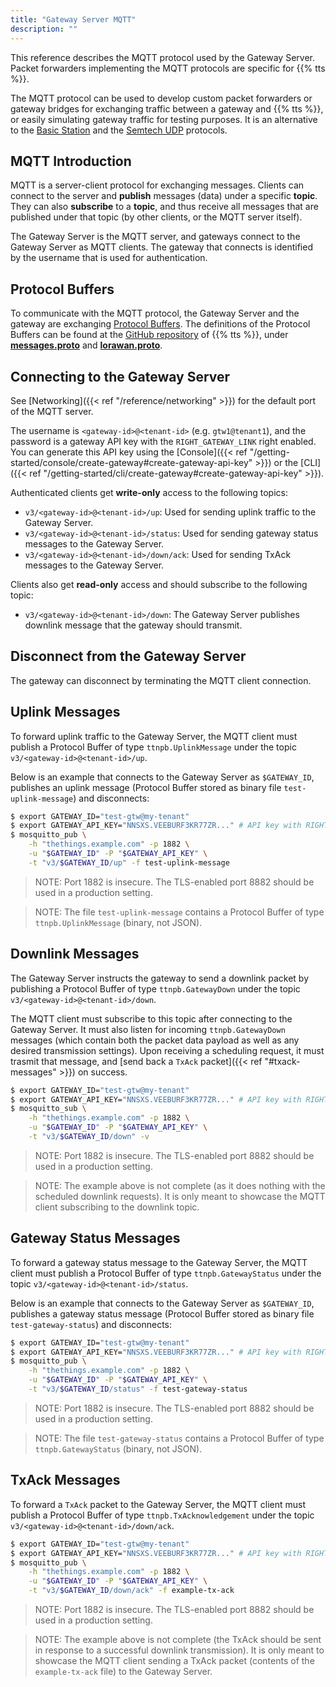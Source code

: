 ```yaml
---
title: "Gateway Server MQTT"
description: ""
---
```


This reference describes the MQTT protocol used by the Gateway Server. Packet forwarders implementing the MQTT protocols are specific for {{% tts %}}.

The MQTT protocol can be used to develop custom packet forwarders or gateway bridges for exchanging traffic between a gateway and {{% tts %}}, or easily simulating gateway traffic for testing purposes. It is an alternative to the [Basic Station](https://doc.sm.tc/station/index.html) and the [Semtech UDP](https://github.com/Lora-net/packet_forwarder/blob/master/PROTOCOL.TXT) protocols.

## MQTT Introduction

MQTT is a server-client protocol for exchanging messages. Clients can connect to the server and **publish** messages (data) under a specific **topic**. They can also **subscribe** to a **topic**, and thus receive all messages that are published under that topic (by other clients, or the MQTT server itself).

The Gateway Server is the MQTT server, and gateways connect to the Gateway Server as MQTT clients. The gateway that connects is identified by the username that is used for authentication.

## Protocol Buffers

To communicate with the MQTT protocol, the Gateway Server and the gateway are exchanging [Protocol Buffers](https://developers.google.com/protocol-buffers). The definitions of the Protocol Buffers can be found at the [GitHub repository](https://github.com/TheThingsNetwork/lorawan-stack) of {{% tts %}}, under [**messages.proto**](https://github.com/TheThingsNetwork/lorawan-stack/blob/default/api/messages.proto) and [**lorawan.proto**](https://github.com/TheThingsNetwork/lorawan-stack/blob/default/api/lorawan.proto).

## Connecting to the Gateway Server

See [Networking]({{< ref "/reference/networking" >}}) for the default port of the MQTT server.

The username is `<gateway-id>@<tenant-id>` (e.g. `gtw1@tenant1`), and the password is a gateway API key with the `RIGHT_GATEWAY_LINK` right enabled. You can generate this API key using the [Console]({{< ref "/getting-started/console/create-gateway#create-gateway-api-key" >}}) or the [CLI]({{< ref "/getting-started/cli/create-gateway#create-gateway-api-key" >}}).

Authenticated clients get **write-only** access to the following topics:

- `v3/<gateway-id>@<tenant-id>/up`: Used for sending uplink traffic to the Gateway Server.
- `v3/<gateway-id>@<tenant-id>/status`: Used for sending gateway status messages to the Gateway Server.
- `v3/<gateway-id>@<tenant-id>/down/ack`: Used for sending TxAck messages to the Gateway Server.

Clients also get **read-only** access and should subscribe to the following topic:

- `v3/<gateway-id>@<tenant-id>/down`: The Gateway Server publishes downlink message that the gateway should transmit.

## Disconnect from the Gateway Server

The gateway can disconnect by terminating the MQTT client connection.

## Uplink Messages

To forward uplink traffic to the Gateway Server, the MQTT client must publish a Protocol Buffer of type `ttnpb.UplinkMessage` under the topic `v3/<gateway-id>@<tenant-id>/up`.

Below is an example that connects to the Gateway Server as `$GATEWAY_ID`, publishes an uplink message (Protocol Buffer stored as binary file `test-uplink-message`) and disconnects:

```bash
$ export GATEWAY_ID="test-gtw@my-tenant"
$ export GATEWAY_API_KEY="NNSXS.VEEBURF3KR77ZR..." # API key with RIGHT_GATEWAY_LINK rights
$ mosquitto_pub \
    -h "thethings.example.com" -p 1882 \
    -u "$GATEWAY_ID" -P "$GATEWAY_API_KEY" \
    -t "v3/$GATEWAY_ID/up" -f test-uplink-message
```

>NOTE: Port 1882 is insecure. The TLS-enabled port 8882 should be used in a production setting.

>NOTE: The file `test-uplink-message` contains a Protocol Buffer of type `ttnpb.UplinkMessage` (binary, not JSON).

## Downlink Messages

The Gateway Server instructs the gateway to send a downlink packet by publishing a Protocol Buffer of type `ttnpb.GatewayDown` under the topic `v3/<gateway-id>@<tenant-id>/down`.

The MQTT client must subscribe to this topic after connecting to the Gateway Server. It must also listen for incoming `ttnpb.GatewayDown` messages (which contain both the packet data payload as well as any desired transmission settings). Upon receiving a scheduling request, it must trasmit that message, and [send back a `TxAck` packet]({{< ref "#txack-messages" >}}) on success.

```bash
$ export GATEWAY_ID="test-gtw@my-tenant"
$ export GATEWAY_API_KEY="NNSXS.VEEBURF3KR77ZR..." # API key with RIGHT_GATEWAY_LINK rights
$ mosquitto_sub \
    -h "thethings.example.com" -p 1882 \
    -u "$GATEWAY_ID" -P "$GATEWAY_API_KEY" \
    -t "v3/$GATEWAY_ID/down" -v
```

>NOTE: Port 1882 is insecure. The TLS-enabled port 8882 should be used in a production setting.

>NOTE: The example above is not complete (as it does nothing with the scheduled downlink requests). It is only meant to showcase the MQTT client subscribing to the downlink topic.

## Gateway Status Messages

To forward a gateway status message to the Gateway Server, the MQTT client must publish a Protocol Buffer of type `ttnpb.GatewayStatus` under the topic `v3/<gateway-id>@<tenant-id>/status`.

Below is an example that connects to the Gateway Server as `$GATEWAY_ID`, publishes a gateway status message (Protocol Buffer stored as binary file `test-gateway-status`) and disconnects:

```bash
$ export GATEWAY_ID="test-gtw@my-tenant"
$ export GATEWAY_API_KEY="NNSXS.VEEBURF3KR77ZR..." # API key with RIGHT_GATEWAY_LINK rights
$ mosquitto_pub \
    -h "thethings.example.com" -p 1882 \
    -u "$GATEWAY_ID" -P "$GATEWAY_API_KEY" \
    -t "v3/$GATEWAY_ID/status" -f test-gateway-status
```

>NOTE: Port 1882 is insecure. The TLS-enabled port 8882 should be used in a production setting.

>NOTE: The file `test-gateway-status` contains a Protocol Buffer of type `ttnpb.GatewayStatus` (binary, not JSON).

## TxAck Messages

To forward a `TxAck` packet to the Gateway Server, the MQTT client must publish a Protocol Buffer of type `ttnpb.TxAcknowledgement` under the topic `v3/<gateway-id>@<tenant-id>/down/ack`.

```bash
$ export GATEWAY_ID="test-gtw@my-tenant"
$ export GATEWAY_API_KEY="NNSXS.VEEBURF3KR77ZR..." # API key with RIGHT_GATEWAY_LINK rights
$ mosquitto_pub \
    -h "thethings.example.com" -p 1882 \
    -u "$GATEWAY_ID" -P "$GATEWAY_API_KEY" \
    -t "v3/$GATEWAY_ID/down/ack" -f example-tx-ack
```

>NOTE: Port 1882 is insecure. The TLS-enabled port 8882 should be used in a production setting.

>NOTE: The example above is not complete (the TxAck should be sent in response to a successful downlink transmission). It is only meant to showcase the MQTT client sending a TxAck packet (contents of the `example-tx-ack` file) to the Gateway Server.
